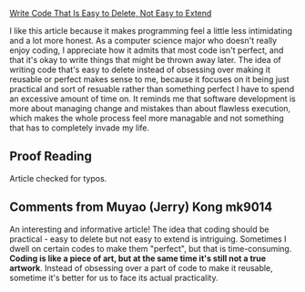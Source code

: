 [Write Code That Is Easy to Delete, Not Easy to Extend](https://programmingisterrible.com/post/139222674273/write-code-that-is-easy-to-delete-not-easy-to)

I like this article because it makes programming feel a little less intimidating and a lot more honest. As a computer science major who doesn't really enjoy coding, I appreciate how it admits that most code isn't perfect, and that it's okay to write things that might be thrown away later. The idea of writing code that's easy to delete instead of obsessing over making it reusable or perfect makes sense to me, because it focuses on it being just practical and sort of resuable rather than something perfect I have to spend an excessive amount of time on. It reminds me that software development is more about managing change and mistakes than about flawless execution, which makes the whole process feel more managable and not something that has to completely invade my life. 

## Proof Reading
Article checked for typos.

## Comments from Muyao (Jerry) Kong mk9014
An interesting and informative article! The idea that coding should be practical - easy to delete but not easy to extend is intriguing. Sometimes I dwell on certain codes to make them "perfect", but that is time-consuming. **Coding is like a piece of art, but at the same time it's still not a true artwork**. Instead of obsessing over a part of code to make it reusable, sometime it's better for us to face its actual practicality.